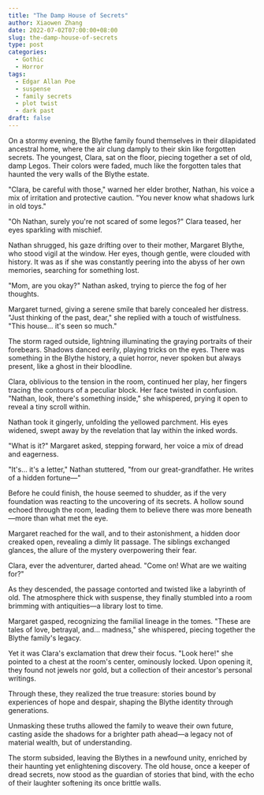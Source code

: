 ```yaml
---
title: "The Damp House of Secrets"
author: Xiaowen Zhang
date: 2022-07-02T07:00:00+08:00
slug: the-damp-house-of-secrets
type: post
categories:
  - Gothic
  - Horror
tags:
  - Edgar Allan Poe
  - suspense
  - family secrets
  - plot twist
  - dark past
draft: false
---
```


On a stormy evening, the Blythe family found themselves in their dilapidated ancestral home, where the air clung damply to their skin like forgotten secrets. The youngest, Clara, sat on the floor, piecing together a set of old, damp Legos. Their colors were faded, much like the forgotten tales that haunted the very walls of the Blythe estate. 

"Clara, be careful with those," warned her elder brother, Nathan, his voice a mix of irritation and protective caution. "You never know what shadows lurk in old toys."

"Oh Nathan, surely you're not scared of some legos?" Clara teased, her eyes sparkling with mischief. 

Nathan shrugged, his gaze drifting over to their mother, Margaret Blythe, who stood vigil at the window. Her eyes, though gentle, were clouded with history. It was as if she was constantly peering into the abyss of her own memories, searching for something lost.

"Mom, are you okay?" Nathan asked, trying to pierce the fog of her thoughts.

Margaret turned, giving a serene smile that barely concealed her distress. "Just thinking of the past, dear," she replied with a touch of wistfulness. "This house... it's seen so much."

The storm raged outside, lightning illuminating the graying portraits of their forebears. Shadows danced eerily, playing tricks on the eyes. There was something in the Blythe history, a quiet horror, never spoken but always present, like a ghost in their bloodline.

Clara, oblivious to the tension in the room, continued her play, her fingers tracing the contours of a peculiar block. Her face twisted in confusion. "Nathan, look, there's something inside," she whispered, prying it open to reveal a tiny scroll within.

Nathan took it gingerly, unfolding the yellowed parchment. His eyes widened, swept away by the revelation that lay within the inked words. 

"What is it?" Margaret asked, stepping forward, her voice a mix of dread and eagerness.

"It's... it's a letter," Nathan stuttered, "from our great-grandfather. He writes of a hidden fortune—"

Before he could finish, the house seemed to shudder, as if the very foundation was reacting to the uncovering of its secrets. A hollow sound echoed through the room, leading them to believe there was more beneath—more than what met the eye.

Margaret reached for the wall, and to their astonishment, a hidden door creaked open, revealing a dimly lit passage. The siblings exchanged glances, the allure of the mystery overpowering their fear.

Clara, ever the adventurer, darted ahead. "Come on! What are we waiting for?"

As they descended, the passage contorted and twisted like a labyrinth of old. The atmosphere thick with suspense, they finally stumbled into a room brimming with antiquities—a library lost to time.

Margaret gasped, recognizing the familial lineage in the tomes. "These are tales of love, betrayal, and... madness," she whispered, piecing together the Blythe family's legacy.

Yet it was Clara's exclamation that drew their focus. "Look here!" she pointed to a chest at the room's center, ominously locked. Upon opening it, they found not jewels nor gold, but a collection of their ancestor's personal writings.

Through these, they realized the true treasure: stories bound by experiences of hope and despair, shaping the Blythe identity through generations. 

Unmasking these truths allowed the family to weave their own future, casting aside the shadows for a brighter path ahead—a legacy not of material wealth, but of understanding.

The storm subsided, leaving the Blythes in a newfound unity, enriched by their haunting yet enlightening discovery. The old house, once a keeper of dread secrets, now stood as the guardian of stories that bind, with the echo of their laughter softening its once brittle walls.